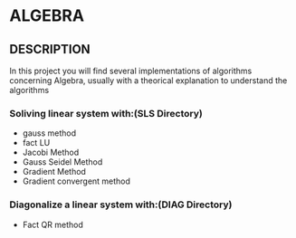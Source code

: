 # ALGEBRA
## DESCRIPTION
In this project you will find several implementations of algorithms
concerning Algebra, usually with a theorical explanation to understand
the algorithms

### Soliving linear system with:(SLS Directory) 
* gauss method
* fact LU
* Jacobi Method
* Gauss Seidel Method
* Gradient Method
* Gradient convergent method
### Diagonalize a linear system with:(DIAG Directory)
* Fact QR method

